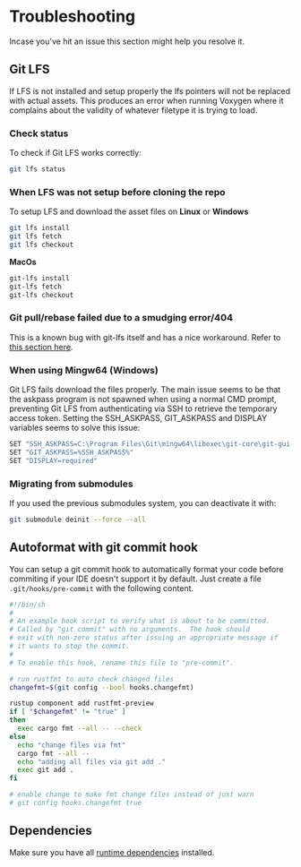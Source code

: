 # Troubleshooting

Incase you've hit an issue this section might help you resolve it.

## Git LFS

If LFS is not installed and setup properly the lfs pointers will not be replaced with actual assets. This produces an error when running Voxygen where it complains about the validity of whatever filetype it is trying to load.

### Check status

To check if Git LFS works correctly:

```bash
git lfs status
```

### When LFS was not setup before cloning the repo

To setup LFS and download the asset files on **Linux** or **Windows**

```bash
git lfs install
git lfs fetch
git lfs checkout
```

**MacOs**

```bash
git-lfs install
git-lfs fetch
git-lfs checkout
```

### Git pull/rebase failed due to a smudging error/404

This is a known bug with git-lfs itself and has a nice workaround. Refer to [this section here](before-you-contribute.html#forking).

### When using Mingw64 (Windows)

Git LFS fails download the files properly. The main issue seems to be that the askpass program is not spawned when using a normal CMD prompt, preventing Git LFS from authenticating via SSH to retrieve the temporary access token. Setting the SSH_ASKPASS, GIT_ASKPASS and DISPLAY variables seems to solve this issue:

```bash
SET "SSH_ASKPASS=C:\Program Files\Git\mingw64\libexec\git-core\git-gui--askpass"
SET "GIT_ASKPASS=%SSH_ASKPASS%"
SET "DISPLAY=required"
```

### Migrating from submodules

If you used the previous submodules system, you can deactivate it with:

```bash
git submodule deinit --force --all
```

## Autoformat with git commit hook

You can setup a git commit hook to automatically format your code before commiting if your IDE doesn't support it by default.
Just create a file `.git/hooks/pre-commit` with the following content.
```bash
#!/bin/sh
#
# An example hook script to verify what is about to be committed.
# Called by "git commit" with no arguments.  The hook should
# exit with non-zero status after issuing an appropriate message if
# it wants to stop the commit.
#
# To enable this hook, rename this file to "pre-commit".

# run rustfmt to auto check changed files
changefmt=$(git config --bool hooks.changefmt)

rustup component add rustfmt-preview
if [ "$changefmt" != "true" ]
then
  exec cargo fmt --all -- --check
else
  echo "change files via fmt"
  cargo fmt --all --
  echo "adding all files via git add ."
  exec git add .
fi

# enable change to make fmt change files instead of just warn
# git config hooks.changefmt true
```

## Dependencies

Make sure you have all [runtime dependencies](../introduction/download.md#runtime-dependencies) installed.
